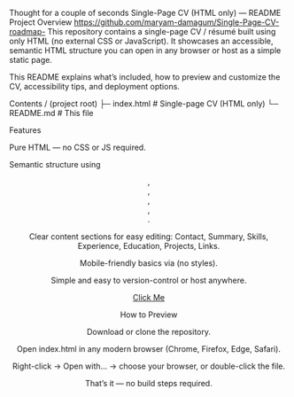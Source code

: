 Thought for a couple of seconds
Single-Page CV (HTML only) — README
Project Overview
https://github.com/maryam-damagum/Single-Page-CV-roadmap-
This repository contains a single-page CV / résumé built using only HTML (no external CSS or JavaScript).
It showcases an accessible, semantic HTML structure you can open in any browser or host as a simple static page.

This README explains what’s included, how to preview and customize the CV, accessibility tips, and deployment options.

Contents
/ (project root)
├─ index.html        # Single-page CV (HTML only)
└─ README.md         # This file

Features

Pure HTML — no CSS or JS required.

Semantic structure using <header>, <main>, <section>, <nav>, <footer>.

Clear content sections for easy editing: Contact, Summary, Skills, Experience, Education, Projects, Links.

Mobile-friendly basics via <meta name="viewport"> (no styles).

Simple and easy to version-control or host anywhere.

<a href = "https://github.com/maryam-damagum/Single-Page-CV-roadmap-" target="_blank">Click Me</a>


How to Preview

Download or clone the repository.

Open index.html in any modern browser (Chrome, Firefox, Edge, Safari).

Right-click → Open with… → choose your browser, or double-click the file.

That’s it — no build steps required.
